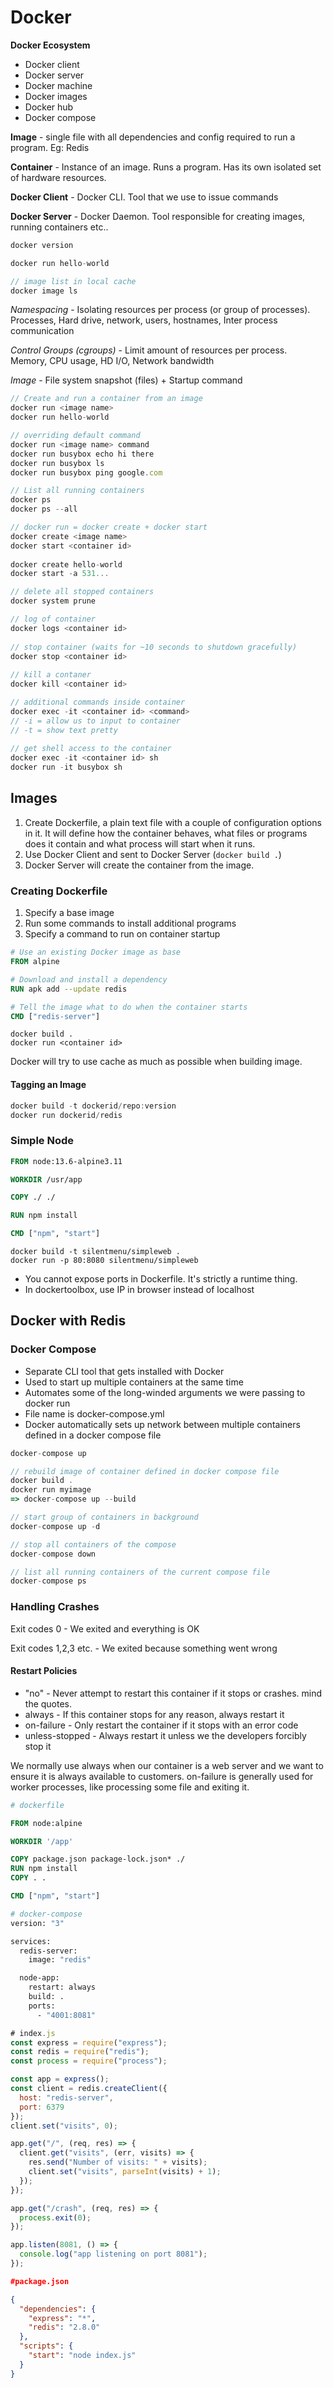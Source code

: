 # Docker

**Docker Ecosystem**

* Docker client
* Docker server
* Docker machine
* Docker images
* Docker hub
* Docker compose

**Image** - single file with all dependencies and config required to run a program. Eg: Redis

**Container** - Instance of an image. Runs a program. Has its own isolated set of hardware resources.

**Docker Client** - Docker CLI. Tool that we use to issue commands

**Docker Server** - Docker Daemon. Tool responsible for creating images, running containers etc..

```javascript
docker version

docker run hello-world

// image list in local cache
docker image ls
```

*Namespacing* - Isolating resources per process (or group of processes). Processes, Hard drive, network, users, hostnames, Inter process communication

*Control Groups (cgroups)* - Limit amount of resources per process. Memory, CPU usage, HD I/O, Network bandwidth

*Image* - File system snapshot (files) + Startup command

```javascript
// Create and run a container from an image
docker run <image name>
docker run hello-world

// overriding default command
docker run <image name> command
docker run busybox echo hi there
docker run busybox ls
docker run busybox ping google.com

// List all running containers
docker ps
docker ps --all
```

```javascript
// docker run = docker create + docker start
docker create <image name>
docker start <container id>
    
docker create hello-world
docker start -a 531...

// delete all stopped containers
docker system prune

// log of container
docker logs <container id>
    
// stop container (waits for ~10 seconds to shutdown gracefully)
docker stop <container id>
    
// kill a contaner
docker kill <container id>
```

```javascript
// additional commands inside container
docker exec -it <container id> <command>
// -i = allow us to input to container
// -t = show text pretty
    
// get shell access to the container
docker exec -it <container id> sh
docker run -it busybox sh
```

## Images

1. Create Dockerfile, a plain text file with a couple of configuration options in it. It will define how the container behaves, what files or programs does it contain and what process will start when it runs.
2. Use Docker Client and sent to Docker Server (```docker build .```)
3. Docker Server will create the container from the image.

### Creating Dockerfile

1. Specify a base image
2. Run some commands to install additional programs
3. Specify a command to run on container startup

```dockerfile
# Use an existing Docker image as base
FROM alpine

# Download and install a dependency
RUN apk add --update redis

# Tell the image what to do when the container starts
CMD ["redis-server"]
```

```
docker build .
docker run <container id>
```

Docker will try to use cache as much as possible when building image.

#### Tagging an Image

```javascript
docker build -t dockerid/repo:version
docker run dockerid/redis
```

### Simple Node

```Dockerfile
FROM node:13.6-alpine3.11

WORKDIR /usr/app

COPY ./ ./

RUN npm install

CMD ["npm", "start"]
```

```
docker build -t silentmenu/simpleweb .
docker run -p 80:8080 silentmenu/simpleweb
```

* You cannot expose ports in Dockerfile. It's strictly a runtime thing.
* In dockertoolbox, use IP in browser instead of localhost

## Docker with Redis

### Docker Compose

* Separate CLI tool that gets installed with Docker
* Used to start up multiple containers at the same time
* Automates some of the long-winded arguments we were passing to docker run
* File name is docker-compose.yml
* Docker automatically sets up network between multiple containers defined in a docker compose file

```javascript
docker-compose up

// rebuild image of container defined in docker compose file
docker build . 
docker run myimage
=> docker-compose up --build

// start group of containers in background
docker-compose up -d

// stop all containers of the compose
docker-compose down

// list all running containers of the current compose file
docker-compose ps
```

### Handling Crashes

Exit codes 0 - We exited and everything is OK

Exit codes 1,2,3 etc. - We exited because something went wrong

####  Restart Policies

* "no" - Never attempt to restart this container if it stops or crashes. mind the quotes.
* always - If this container stops for any reason, always restart it
* on-failure - Only restart the container if it stops with an error code
* unless-stopped - Always restart it unless we the developers forcibly stop it

We normally use always when our container is a web server and we want to ensure it is always available to customers. on-failure is generally used for worker processes, like processing some file and exiting it.



```dockerfile
# dockerfile

FROM node:alpine

WORKDIR '/app'

COPY package.json package-lock.json* ./
RUN npm install
COPY . .

CMD ["npm", "start"]
```



```dockerfile
# docker-compose
version: "3"

services:
  redis-server:
    image: "redis"

  node-app:
    restart: always
    build: .
    ports:
      - "4001:8081"
```

```javascript
# index.js
const express = require("express");
const redis = require("redis");
const process = require("process");

const app = express();
const client = redis.createClient({
  host: "redis-server",
  port: 6379
});
client.set("visits", 0);

app.get("/", (req, res) => {
  client.get("visits", (err, visits) => {
    res.send("Number of visits: " + visits);
    client.set("visits", parseInt(visits) + 1);
  });
});

app.get("/crash", (req, res) => {
  process.exit(0);
});

app.listen(8081, () => {
  console.log("app listening on port 8081");
});

```

```json
#package.json

{
  "dependencies": {
    "express": "*",
    "redis": "2.8.0"
  },
  "scripts": {
    "start": "node index.js"
  }
}
```

